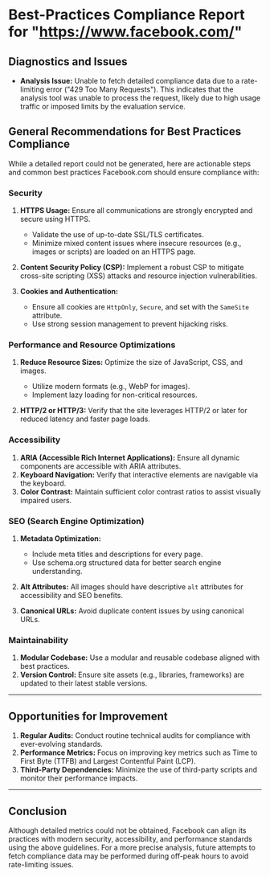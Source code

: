 # Best-Practices Compliance Report for "https://www.facebook.com/"

## Diagnostics and Issues
- **Analysis Issue:** Unable to fetch detailed compliance data due to a rate-limiting error ("429 Too Many Requests"). This indicates that the analysis tool was unable to process the request, likely due to high usage traffic or imposed limits by the evaluation service.

## General Recommendations for Best Practices Compliance
While a detailed report could not be generated, here are actionable steps and common best practices Facebook.com should ensure compliance with:

### Security
1. **HTTPS Usage:** Ensure all communications are strongly encrypted and secure using HTTPS.
   - Validate the use of up-to-date SSL/TLS certificates.
   - Minimize mixed content issues where insecure resources (e.g., images or scripts) are loaded on an HTTPS page.

2. **Content Security Policy (CSP):** Implement a robust CSP to mitigate cross-site scripting (XSS) attacks and resource injection vulnerabilities.

3. **Cookies and Authentication:**
   - Ensure all cookies are `HttpOnly`, `Secure`, and set with the `SameSite` attribute.
   - Use strong session management to prevent hijacking risks.

### Performance and Resource Optimizations
1. **Reduce Resource Sizes:** Optimize the size of JavaScript, CSS, and images.
   - Utilize modern formats (e.g., WebP for images).
   - Implement lazy loading for non-critical resources.

2. **HTTP/2 or HTTP/3:** Verify that the site leverages HTTP/2 or later for reduced latency and faster page loads.

### Accessibility
1. **ARIA (Accessible Rich Internet Applications):** Ensure all dynamic components are accessible with ARIA attributes.
2. **Keyboard Navigation:** Verify that interactive elements are navigable via the keyboard.
3. **Color Contrast:** Maintain sufficient color contrast ratios to assist visually impaired users.

### SEO (Search Engine Optimization)
1. **Metadata Optimization:**
   - Include meta titles and descriptions for every page.
   - Use schema.org structured data for better search engine understanding.

2. **Alt Attributes:** All images should have descriptive `alt` attributes for accessibility and SEO benefits.

3. **Canonical URLs:** Avoid duplicate content issues by using canonical URLs.

### Maintainability
1. **Modular Codebase:** Use a modular and reusable codebase aligned with best practices.
2. **Version Control:** Ensure site assets (e.g., libraries, frameworks) are updated to their latest stable versions.

---

## Opportunities for Improvement
1. **Regular Audits:** Conduct routine technical audits for compliance with ever-evolving standards.
2. **Performance Metrics:** Focus on improving key metrics such as Time to First Byte (TTFB) and Largest Contentful Paint (LCP).
3. **Third-Party Dependencies:** Minimize the use of third-party scripts and monitor their performance impacts.

---

## Conclusion
Although detailed metrics could not be obtained, Facebook can align its practices with modern security, accessibility, and performance standards using the above guidelines. For a more precise analysis, future attempts to fetch compliance data may be performed during off-peak hours to avoid rate-limiting issues.